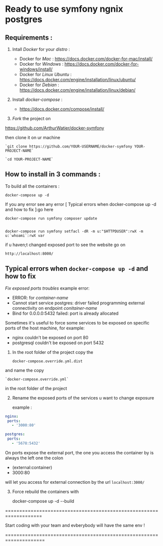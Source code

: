 Ready to use symfony ngnix postgres
=

Requirements :
-
1. Intall _Docker_ for your _distro_ :
    * Docker for _Mac_ : 
        <https://docs.docker.com/docker-for-mac/install/>
    * Docker for _Windows_ :
        <https://docs.docker.com/docker-for-windows/install/>
    * Docker for _Linux Ubuntu_ :
        <https://docs.docker.com/engine/installation/linux/ubuntu/>
    * Docker for _Debian_ : 
        <https://docs.docker.com/engine/installation/linux/debian/>
       
2. Install _docker-compose_ :
    * <https://docs.docker.com/compose/install/>
    
3. *Fork* the project on 

<https://github.com/ArthurWatier/docker-symfony> 

then clone it on ur machine
        
    `git clone https://github.com/YOUR-USERNAME/docker-symfony YOUR-PROJECT-NAME`
    
    `cd YOUR-PROJECT-NAME`
How to install in 3 commands :
-
To build all the containers :

    docker-compose up -d

If you any error see any error [ Typical errors when docker-compose up -d and how to fix ]:go here


    docker-compose run symfony composer update 
    

    docker-compose run symfony setfacl -dR -m u:"$HTTPDUSER":rwX -m u:`whoami`:rwX var


if u haven;t changed exposed port to see the website go on 

    http://localhost:8000/

Typical errors when `docker-compose up -d` and how to fix
-

*Fix exposed ports troubles*
example error:
* ERROR: for *container-name*  
* Cannot start service postgres: driver failed programming external connectivity on endpoint *conitainer-name*
* Bind for 0.0.0.0:5432 failed: port is already allocated

Sometimes it's useful to force some services to be exposed on specific ports of the host machine, for example:
    
  * nginx couldn't be exposed on port 80 
  * postgresql couldn't be exposed on port 5432 
 
 1. In the root folder of the project copy the 
 
    `docker-compose.override.yml.dist`
    
 and name the copy   
    
    `docker-compose.override.yml`
 
 in the root folder of the project
 
 2. Rename the exposed ports of the services u want to change exposure
 
    example :
 ```yaml
 nginx:
  ports:
    - '3000:80'

 postgres:
  ports:
    - '5678:5432'
```
On ports expose the external port, the one you access the container by is always the left one the colon 
* (external:container)
* 3000:80 

will let you access for external connection by the url `localhost:3000/`

3. Force rebuild the containers with 


    docker-compose up -d --build

===================================================================

Start coding with your team and evberybody will have the same env !

====================================================================